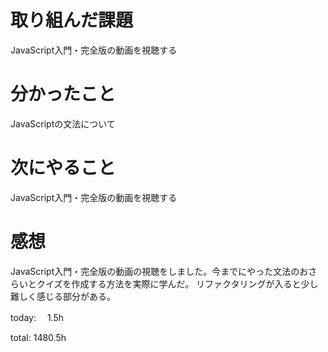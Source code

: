 # 取り組んだ課題
JavaScript入門・完全版の動画を視聴する

# 分かったこと
JavaScriptの文法について

# 次にやること
JavaScript入門・完全版の動画を視聴する

# 感想
JavaScript入門・完全版の動画の視聴をしました。今までにやった文法のおさらいとクイズを作成する方法を実際に学んだ。
リファクタリングが入ると少し難しく感じる部分がある。

today: 　1.5h

total: 1480.5h
